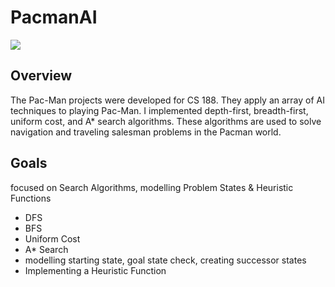 # PacmanAI
![](https://ai.berkeley.edu/images/pacman_game.gif)
## Overview
The Pac-Man projects were developed for CS 188. They apply an array of AI techniques to playing Pac-Man. 
I implemented depth-first, breadth-first, uniform cost, and A* search algorithms. These algorithms are used to solve navigation and traveling salesman problems in the Pacman world.
## Goals
focused on Search Algorithms, modelling Problem States & Heuristic Functions
  - DFS
  - BFS
  - Uniform Cost
  - A* Search
  - modelling starting state, goal state check, creating successor states
  - Implementing a Heuristic Function

